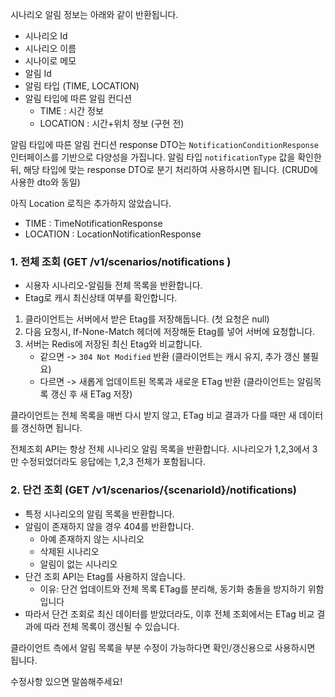 시나리오 알림 정보는 아래와 같이 반환됩니다.
- 시나리오 Id
- 시나리오 이름
- 시나이로 메모
- 알림 Id
- 알림 타입 (TIME, LOCATION)
- 알림 타입에 따른 알림 컨디션
	- TIME : 시간 정보
	- LOCATION : 시간+위치 정보 (구현 전)

알림 타입에 따른 알림 컨디션 response DTO는 `NotificationConditionResponse` 인터페이스를 기반으로 다양성을 가집니다.
알림 타입 `notificationType` 값을 확인한 뒤, 해당 타입에 맞는 response DTO로 분기 처리하여 사용하시면 됩니다. (CRUD에 사용한 dto와 동일)

아직 Location 로직은 추가하지 않았습니다.

- TIME : TimeNotificationResponse
- LOCATION : LocationNotificationResponse

### 1. 전체 조회 (GET /v1/scenarios/notifications  )
- 시용자 시나리오-알림들 전체 목록을 반환합니다.
- Etag로 캐시 최신상태 여부를 확인합니다.

1. 클라이언트는 서버에서 받은 Etag를 저장해둡니다. (첫 요청은 null)
2. 다음 요청시, If-None-Match 헤더에 저장해둔 Etag를 넣어 서버에 요청합니다.
3. 서버는 Redis에 저장된 최신 Etag와 비교합니다.
	- 같으면 -> `304 Not Modified` 반환 (클라이언트는 캐시 유지, 추가 갱신 불필요)
	- 다르면 -> 새롭게 업데이트된 목록과 새로운 ETag 반환 (클라이언트는 알림목록 갱신 후 새 ETag 저장)

클라이언트는 전체 목록을 매번 다시 받지 않고, ETag 비교 결과가 다를 때만 새 데이터를 갱신하면 됩니다.

전체조회 API는 항상 전체 시나리오 알림 목록을 반환합니다.
시나리오가 1,2,3에서 3만 수정되었더라도 응답에는 1,2,3 전체가 포함됩니다.


### 2. 단건 조회 (GET /v1/scenarios/{scenarioId}/notifications)
- 특정 시나리오의 알림 목록을 반환합니다.
- 알림이 존재하지 않을 경우 404를 반환합니다.
	- 아예 존재하지 않는 시나리오
	- 삭제된 시나리오
	- 알림이 없는 시나리오
- 단건 조회 API는 Etag를 사용하지 않습니다.
	- 이유: 단건 업데이트와 전체 목록 ETag를 분리해, 동기화 충돌을 방지하기 위함입니다
- 따라서 단건 조회로 최신 데이터를 받았더라도, 이후 전체 조회에서는 ETag 비교 결과에 따라 전체 목록이 갱신될 수 있습니다.

클라이언트 측에서 알림 목록을 부분 수정이 가능하다면 확인/갱신용으로 사용하시면 됩니다.


수정사항 있으면 말씀해주세요!